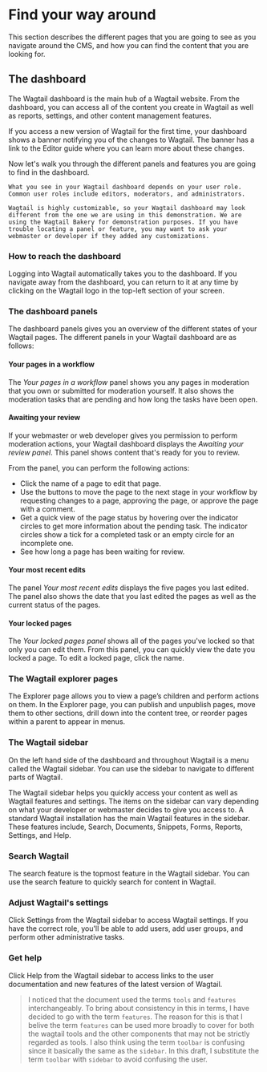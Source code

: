 # Find your way around
This section describes the different pages that you are going to see as you navigate around the CMS, and how you can find the content that you are looking for.

## The dashboard
The Wagtail dashboard is the main hub of a Wagtail website. From the dashboard, you can access all of the content you create in Wagtail as well as reports, settings, and other content management features.

If you access a new version of Wagtail for the first time, your dashboard shows a banner notifying you of the changes to Wagtail. The banner has a link to the Editor guide where you can learn more about these changes.

Now let's walk you through the different panels and features you are going to find in the dashboard.

```Note
What you see in your Wagtail dashboard depends on your user role. Common user roles include editors, moderators, and administrators.

Wagtail is highly customizable, so your Wagtail dashboard may look different from the one we are using in this demonstration. We are using the Wagtail Bakery for demonstration purposes. If you have trouble locating a panel or feature, you may want to ask your webmaster or developer if they added any customizations.
```

### How to reach the dashboard
Logging into Wagtail automatically takes you to the dashboard. If you navigate away from the dashboard, you can return to it at any time by clicking on the Wagtail logo in the top-left section of your screen.

### The dashboard panels
The dashboard panels gives you an overview of the different states of your Wagtail pages. The different panels in your Wagtail dashboard are as follows:

#### Your pages in a workflow
The _Your pages in a workflow_ panel shows you any pages in moderation that you own or submitted for moderation yourself. It also shows the moderation tasks that are pending and how long the tasks have been open.

#### Awaiting your review
If your webmaster or web developer gives you permission to perform moderation actions, your Wagtail dashboard displays the _Awaiting your review panel_. This panel shows content that's ready for you to review.

From the panel, you can perform the following actions:
* Click the name of a page to edit that page.
* Use the buttons to move the page to the next stage in your workflow by requesting changes to a page, approving the page, or approve the page with a comment.
* Get a quick view of the page status by hovering over the indicator circles to get more information about the pending task. The indicator circles show a tick for a completed task or an empty circle for an incomplete one.
* See how long a page has been waiting for review.

#### Your most recent edits
The panel _Your most recent edits_ displays the five pages you last edited. The panel also shows the date that you last edited the pages as well as the current status of the pages.

#### Your locked pages
The _Your locked pages panel_ shows all of the pages you've locked so that only you can edit them. From this panel, you can quickly view the date you locked a page. To edit a locked page, click the name.

### The Wagtail explorer pages
The Explorer page allows you to view a page’s children and perform actions on them. In the Explorer page, you can publish and unpublish pages, move them to other sections, drill down into the content tree, or reorder pages within a parent to appear in menus.

### The Wagtail sidebar
On the left hand side of the dashboard and throughout Wagtail is a menu called the Wagtail sidebar. You can use the sidebar to navigate to different parts of Wagtail.

The Wagtail sidebar helps you quickly access your content as well as Wagtail features and settings. The items on the sidebar can vary depending on what your developer or webmaster decides to give you access to. A standard Wagtail installation has the main Wagtail features in the sidebar. These features include, Search, Documents, Snippets, Forms, Reports, Settings, and Help.

### Search Wagtail
The search feature is the topmost feature in the Wagtail sidebar. You can use the search feature to quickly search for content in Wagtail.

### Adjust Wagtail's settings
Click Settings from the Wagtail sidebar to access Wagtail settings. If you have the correct role, you'll be able to add users, add user groups, and perform other administrative tasks.

### Get help
Click Help from the Wagtail sidebar to access links to the user documentation and new features of the latest version of Wagtail.


> I noticed that the document used the terms `tools` and `features` interchangeably. To bring about consistency in this in terms, I have decided to go with the term `features`. The reason for this is that I belive the term `features` can be used more broadly to cover for both the wagtail tools and the other components that may not be strictly regarded as tools.
> I also think using the term `toolbar` is confusing since it basically the same as the `sidebar`. In this draft, I  substitute the term `toolbar` with `sidebar` to avoid confusing the user.
